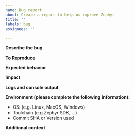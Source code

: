 ```yaml
---
name: Bug report
about: Create a report to help us improve Zephyr
title: ''
labels: bug
assignees: ''

---
```

<!--
**Notes**
Github Discussions (https://github.com/zephyrproject-rtos/zephyr/discussions)
are available to first verify that the issue is a genuine Zephyr bug and not a
consequence of Zephyr services misuse.

This issue list is only for bugs in the main Zephyr code base
(https://github.com/zephyrproject-rtos/zephyr/). If the bug is for a project
fork (such as NCS) specific feature, please open an issue in the fork project
instead.
-->

**Describe the bug**
<!--
A clear and concise description of what the bug is.

Please also mention any information which could help others to understand
the problem you're facing:
 - What target platform are you using?
 - What have you tried to diagnose or workaround this issue?
 - Is this a regression? If yes, have you been able to "git bisect" it to a
   specific commit?
 - ...
-->

**To Reproduce**
<!--
Steps to reproduce the behavior:
1. mkdir build; cd build
2. cmake -DBOARD=board\_xyz
3. make
4. See error
-->

**Expected behavior**
<!--
A clear and concise description of what you expected to happen.
-->

**Impact**
<!--
What impact does this issue have on your progress (e.g., annoyance, showstopper)
-->

**Logs and console output**
<!--
If applicable, add console logs or other types of debug information
e.g Wireshark capture or Logic analyzer capture (upload in zip archive).
copy-and-paste text and put a code fence (\`\`\`) before and after, to help
explain the issue. (if unable to obtain text log, add a screenshot)
-->

**Environment (please complete the following information):**

 - OS: (e.g. Linux, MacOS, Windows)
 - Toolchain (e.g Zephyr SDK, ...)
 - Commit SHA or Version used

**Additional context**
<!--
Add any other context that could be relevant to your issue, such as pin setting,
target configuration, ...
-->
